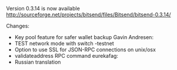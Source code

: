 ﻿Version 0.3.14 is now available
http://sourceforge.net/projects/bitsend/files/Bitsend/bitsend-0.3.14/

Changes:
* Key pool feature for safer wallet backup
Gavin Andresen:
* TEST network mode with switch -testnet
* Option to use SSL for JSON-RPC connections on unix/osx
* validateaddress RPC command
eurekafag:
* Russian translation
